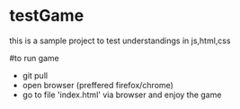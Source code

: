 # testGame

this is a sample project to test understandings in js,html,css

#to run game
* git pull <pkg>
* open browser (preffered firefox/chrome)
* go to file 'index.html' via browser and enjoy the game
